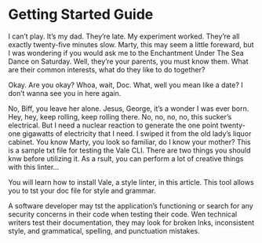 # Getting Started Guide

I can’t play. It’s my dad. They’re late. My experiment worked. They’re all exactly twenty-five minutes slow. Marty, this may seem a little foreward, but I was wondering if you would ask me to the Enchantment Under The Sea Dance on Saturday. Well, they’re your parents, you must know them. What are their common interests, what do they like to do together?

Okay. Are you okay? Whoa, wait, Doc. What, well you mean like a date? I don’t wanna see you in here again.

No, Biff, you leave her alone. Jesus, George, it’s a wonder I was ever born. Hey, hey, keep rolling, keep rolling there. No, no, no, no, this sucker’s electrical. But I need a nuclear reaction to generate the one point twenty-one gigawatts of electricity that I need. I swiped it from the old lady’s liquor cabinet. You know Marty, you look so familiar, do I know your mother?
This is a sample txt file for testing the Vale CLI. There are two things you should knw before utilizing it. As a rsult, you can perform a lot of creative things with this linter…

You will learn how to install Vale, a style linter, in this article. This tool allows you to tst your doc file for style and grammar.

A software developer may tst the application’s functioning or search for any security concerns in their code when testing their code. Wen technical writers test their documentation, they may look for broken lnks, inconsistent style, and grammatical, spelling, and punctuation mistakes.
